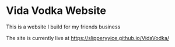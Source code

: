 # Vida Vodka Website 

This is a website I build for my friends business 

The site is currently live at https://slipperyyice.github.io/VidaVodka/
